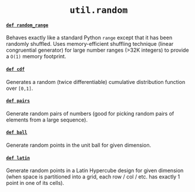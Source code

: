 <h1 align="center"><code>util.random</code></h1>

#### [`def random_range`](random.py#L16)

Behaves exactly like a standard Python `range` except that it has been randomly shuffled. Uses memory-efficient shuffling technique (linear congruential generator) for large number ranges (>32K integers) to provide a `O(1)` memory footprint.

#### [`def cdf`](random.py#L88)

Generates a random (twice differentiable) cumulative distribution function over `[0,1]`.

#### [`def pairs`](random.py#L107)

Generate random pairs of numbers (good for picking random pairs of elements from a large sequence).

#### [`def ball`](random.py#L122)

Generate random points in the unit ball for given dimension.

#### [`def latin`](random.py#L138)

Generate random points in a Latin Hypercube design for given dimension (when space is partitioned into a grid, each row / col / etc. has exactly 1 point in one of its cells).
